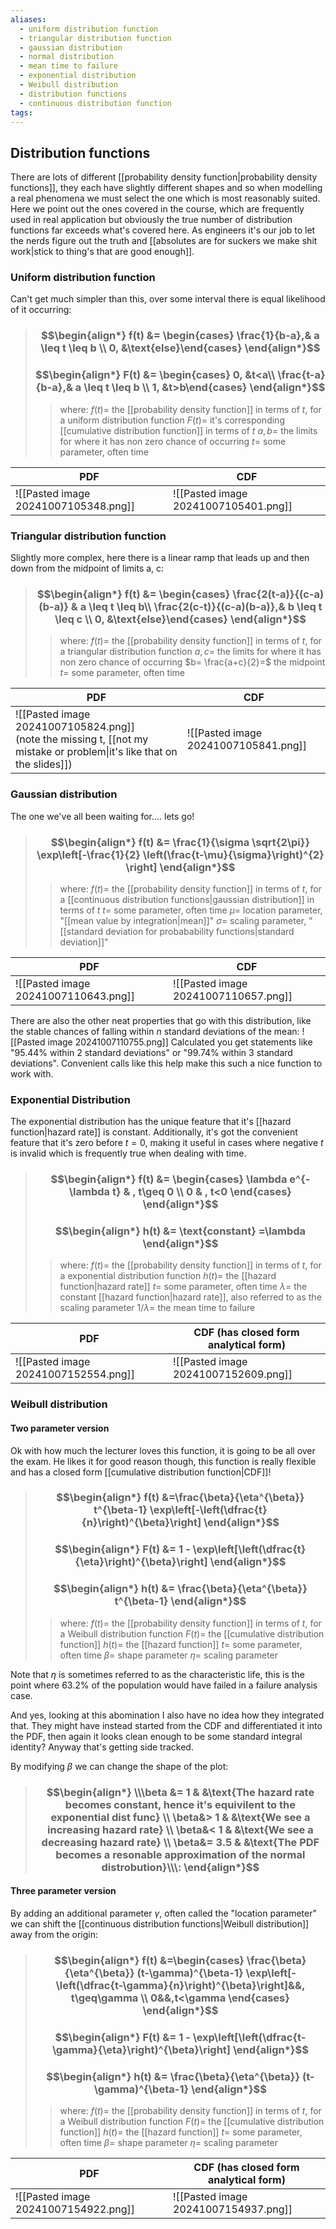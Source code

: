 ```yaml
---
aliases:
  - uniform distribution function
  - triangular distribution function
  - gaussian distribution
  - normal distribution
  - mean time to failure
  - exponential distribution
  - Weibull distribution
  - distribution functions
  - continuous distribution function
tags:
---
```


## Distribution functions

There are lots of different [[probability density function|probability density functions]], they each have slightly different shapes and so when modelling a real phenomena we must select the one which is most reasonably suited. Here we point out the ones covered in the course, which are frequently used in real application but obviously the true number of distribution functions far exceeds what's covered here. As engineers it's our job to let the nerds figure out the truth and [[absolutes are for suckers we make shit work|stick to thing's that are good enough]].

### Uniform distribution function

Can't get much simpler than this, over some interval there is equal likelihood of it occurring:

> ### $$\begin{align*} f(t)  &= \begin{cases}    \frac{1}{b-a},& a \leq t \leq b \\    0, &\text{else}\end{cases}  \end{align*}$$
> ### $$\begin{align*} F(t)  &= \begin{cases}  0, &t<a\\  \frac{t-a}{b-a},& a \leq t \leq b \\    1, &t>b\end{cases}  \end{align*}$$
>> where:
>> $f(t)=$ the [[probability density function]] in terms of $t$, for a uniform distribution function
>> $F(t)=$ it's corresponding [[cumulative distribution function]] in terms of $t$
>> $a,b=$ the limits for where it has non zero chance of occurring
>> $t=$ some parameter, often time 

| PDF                                  | CDF                                  |
| ------------------------------------ | ------------------------------------ |
| ![[Pasted image 20241007105348.png]] | ![[Pasted image 20241007105401.png]] |

### Triangular distribution function

Slightly more complex, here there is a linear ramp that leads up and then down from the midpoint of limits a, c:

> ### $$\begin{align*} f(t)  &= \begin{cases} \frac{2(t-a)}{(c-a)(b-a)} & a \leq t \leq b\\ \frac{2(c-t)}{(c-a)(b-a)},& b \leq t \leq c \\    0, &\text{else}\end{cases}  \end{align*}$$
>> where:
>> $f(t)=$ the [[probability density function]] in terms of $t$, for a triangular distribution function
>> $a,c=$ the limits for where it has non zero chance of occurring
>> $b= \frac{a+c}{2}=$ the midpoint
>> $t=$ some parameter, often time 

| PDF                                                                                                                       | CDF                                  |
| ------------------------------------------------------------------------------------------------------------------------- | ------------------------------------ |
| ![[Pasted image 20241007105824.png]]<br>(note the missing t, [[not my mistake or problem\|it's like that on the slides]]) | ![[Pasted image 20241007105841.png]] |

### Gaussian distribution

The one we've all been waiting for.... lets go!

> ### $$\begin{align*} f(t)  &= \frac{1}{\sigma \sqrt{2\pi}} \exp\left[-\frac{1}{2} \left(\frac{t-\mu}{\sigma}\right)^{2} \right] \end{align*}$$
>> where:
>> $f(t)=$ the [[probability density function]] in terms of $t$, for a [[continuous distribution functions|gaussian distribution]] in terms of $t$ 
>> $t=$ some parameter, often time 
>> $\mu=$ location parameter, "[[mean value by integration|mean]]"
>> $\sigma=$ scaling parameter, "[[standard deviation for probabability functions|standard deviation]]"


| PDF                                  | CDF                                  |
| ------------------------------------ | ------------------------------------ |
| ![[Pasted image 20241007110643.png]] | ![[Pasted image 20241007110657.png]] |

There are also the other neat properties that go with this distribution, like the stable chances of falling within $n$ standard deviations of the mean:
![[Pasted image 20241007110755.png]]
Calculated you get statements like "95.44% within 2 standard deviations" or "99.74% within 3 standard deviations". Convenient calls like this help make this such a nice function to work with.


### Exponential Distribution

The exponential distribution has the unique feature that it's [[hazard function|hazard rate]] is constant. Additionally, it's got the convenient feature that it's zero before $t=0$, making it useful in cases where negative $t$ is invalid which is frequently true when dealing with time.

> ### $$\begin{align*} f(t)  &=  \begin{cases} \lambda e^{-\lambda t} & , t\geq 0 \\ 0 & , t<0 \end{cases} \end{align*}$$
> ### $$\begin{align*} h(t) &= \text{constant} =\lambda \end{align*}$$
>> where:
>> $f(t)=$ the [[probability density function]] in terms of $t$, for a exponential distribution function
>> $h(t)=$ the [[hazard function|hazard rate]]
>> $t=$ some parameter, often time 
>> $\lambda=$ the constant [[hazard function|hazard rate]], also referred to as the scaling parameter
>> $1/\lambda=$ the mean time to failure


| PDF                                  | CDF (has closed form analytical form) |
| ------------------------------------ | ------------------------------------- |
| ![[Pasted image 20241007152554.png]] | ![[Pasted image 20241007152609.png]]  |

### Weibull distribution

#### Two parameter version

Ok with how much the lecturer loves this function, it is going to be all over the exam. He likes it for good reason though, this function is really flexible and has a closed form [[cumulative distribution function|CDF]]!

> ### $$\begin{align*} f(t)  &=\frac{\beta}{\eta^{\beta}} t^{\beta-1} \exp\left[-\left(\dfrac{t}{n}\right)^{\beta}\right]  \end{align*}$$
> ### $$\begin{align*} F(t)  &= 1 - \exp\left[\left(\dfrac{t}{\eta}\right)^{\beta}\right] \end{align*}$$
> ### $$\begin{align*} h(t)  &= \frac{\beta}{\eta^{\beta}} t^{\beta-1} \end{align*}$$
>> where:
>> $f(t)=$ the [[probability density function]] in terms of $t$, for a Weibull distribution function
>> $F(t)=$ the [[cumulative distribution function]]
>> $h(t)=$ the [[hazard function]]
>> $t=$ some parameter, often time
>> $\beta=$ shape parameter
>> $\eta=$ scaling parameter 

Note that $\eta$ is sometimes referred to as the characteristic life, this is the point where 63.2% of the population would have failed in a failure analysis case.

And yes, looking at this abomination I also have no idea how they integrated that. They might have instead started from the CDF and differentiated it into the PDF, then again it looks clean enough to be some standard integral identity? Anyway that's getting side tracked.

By modifying $\beta$ we can change the shape of the plot:
> ### $$\begin{align*} \\\beta  &= 1 & &\text{The hazard rate becomes constant, hence it's equivilent to the exponential dist func} \\ \beta&> 1 & &\text{We see a increasing hazard rate} \\ \beta&< 1 & &\text{We see a decreasing hazard rate} \\ \beta&= 3.5 & &\text{The PDF becomes a resonable approximation of the normal distrobution}\\\: \end{align*}$$
#### Three parameter version

By adding an additional parameter $\gamma$, often called the "location parameter" we can shift the [[continuous distribution functions|Weibull distribution]] away from the origin:

> ### $$\begin{align*} f(t)  &=\begin{cases} \frac{\beta}{\eta^{\beta}} (t-\gamma)^{\beta-1} \exp\left[-\left(\dfrac{t-\gamma}{n}\right)^{\beta}\right]&&, t\geq\gamma \\ 0&&,t<\gamma \end{cases} \end{align*}$$
> ### $$\begin{align*} F(t)  &= 1 - \exp\left[\left(\dfrac{t-\gamma}{\eta}\right)^{\beta}\right] \end{align*}$$
> ### $$\begin{align*} h(t)  &= \frac{\beta}{\eta^{\beta}} (t-\gamma)^{\beta-1} \end{align*}$$
>> where:
>> $f(t)=$ the [[probability density function]] in terms of $t$, for a Weibull distribution function
>> $F(t)=$ the [[cumulative distribution function]]
>> $h(t)=$ the [[hazard function]]
>> $t=$ some parameter, often time
>> $\beta=$ shape parameter
>> $\eta=$ scaling parameter 

| PDF                                  | CDF (has closed form analytical form) |
| ------------------------------------ | ------------------------------------- |
| ![[Pasted image 20241007154922.png]] | ![[Pasted image 20241007154937.png]]  |
